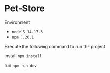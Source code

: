 # Pet-Store

Environment
- `nodeJS 14.17.3`
- `npm 7.20.1`

Execute the following command to run the project

install
`npm install`

run
`npm run dev`
